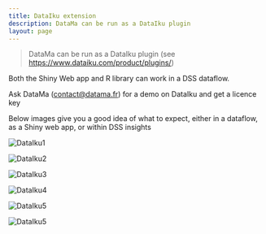 ```yaml
---
title: DataIku extension
description: DataMa can be run as a DataIku plugin
layout: page
---
```


> DataMa can be run as a DataIku plugin (see https://www.dataiku.com/product/plugins/)

Both the Shiny Web app and R library can work in a DSS dataflow.

Ask DataMa (contact@datama.fr) for a demo on DataIku and get a licence key

Below images give you a good idea of what to expect, either in a dataflow, as a Shiny web app, or within DSS insights

![DataIku1]({{site.url}}/{{site.baseurl}}/core_app/header/create_new_use_case/extensions/images/Cap0-1536x798.png)

![DataIku2]({{site.url}}/{{site.baseurl}}/core_app/header/create_new_use_case/extensions/images/Cap1-1536x772.png)

![DataIku3]({{site.url}}/{{site.baseurl}}/core_app/header/create_new_use_case/extensions/images/Cap2-1536x772.png)

![DataIku4]({{site.url}}/{{site.baseurl}}/core_app/header/create_new_use_case/extensions/images/Cap4-1536x772.png)

![DataIku5]({{site.url}}/{{site.baseurl}}/core_app/header/create_new_use_case/extensions/images/Cap5-1536x772.png)

![DataIku5]({{site.url}}/{{site.baseurl}}/core_app/header/create_new_use_case/extensions/images/Cap6-1536x772.png)
